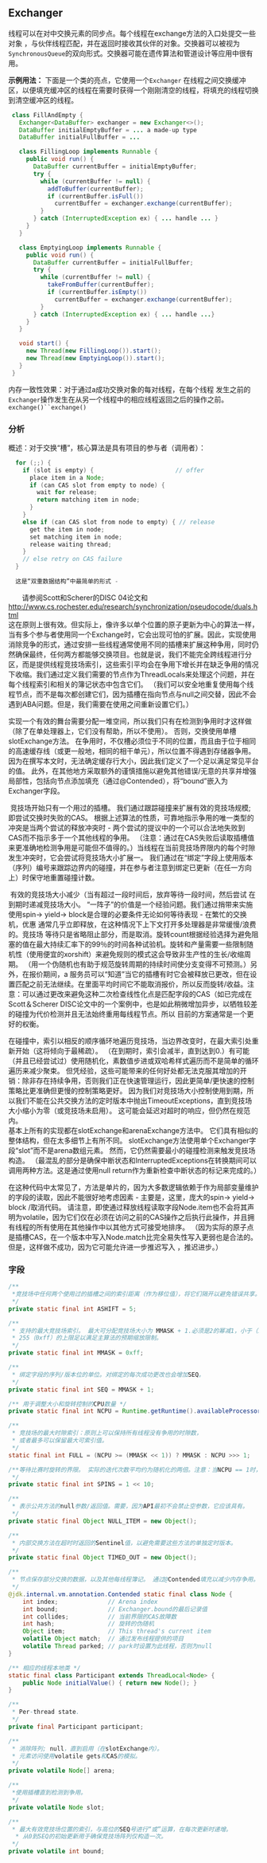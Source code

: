 ## Exchanger 

线程可以在对中交换元素的同步点。每个线程在exchange方法的入口处提交一些对象 ，与伙伴线程匹配，并在返回时接收其伙伴的对象。交换器可以被视为`SynchronousQueue`的双向形式。交换器可能在遗传算法和管道设计等应用中很有用。

**示例用法：** 下面是一个类的亮点，它使用一个`Exchanger` 在线程之间交换缓冲区，以便填充缓冲区的线程在需要时获得一个刚刚清空的线程，将填充的线程切换到清空缓冲区的线程。

```java
 class FillAndEmpty {
   Exchanger<DataBuffer> exchanger = new Exchanger<>();
   DataBuffer initialEmptyBuffer = ... a made-up type
   DataBuffer initialFullBuffer = ...

   class FillingLoop implements Runnable {
     public void run() {
       DataBuffer currentBuffer = initialEmptyBuffer;
       try {
         while (currentBuffer != null) {
           addToBuffer(currentBuffer);
           if (currentBuffer.isFull())
             currentBuffer = exchanger.exchange(currentBuffer);
         }
       } catch (InterruptedException ex) { ... handle ... }
     }
   }

   class EmptyingLoop implements Runnable {
     public void run() {
       DataBuffer currentBuffer = initialFullBuffer;
       try {
         while (currentBuffer != null) {
           takeFromBuffer(currentBuffer);
           if (currentBuffer.isEmpty())
             currentBuffer = exchanger.exchange(currentBuffer);
         }
       } catch (InterruptedException ex) { ... handle ...}
     }
   }

   void start() {
     new Thread(new FillingLoop()).start();
     new Thread(new EmptyingLoop()).start();
   }
 }
```

内存一致性效果：对于通过a成功交换对象的每对线程，在每个线程 发生之前的`Exchanger`操作发生在从另一个线程中的相应线程返回之后的操作之前。`exchange()``exchange()`

### 分析

概述：对于交换“槽”，核心算法是具有项目的参与者（调用者）：

```java
  for (;;) {
    if (slot is empty) {                       // offer
      place item in a Node;
      if (can CAS slot from empty to node) {
        wait for release;
        return matching item in node;
      }
    }
    else if (can CAS slot from node to empty) { // release
      get the item in node;
      set matching item in node;
      release waiting thread;
    }
    // else retry on CAS failure
  }
 
  这是“双重数据结构”中最简单的形式 - 
```

       请参阅Scott和Scherer的DISC 04论文和
​      http://www.cs.rochester.edu/research/synchronization/pseudocode/duals.html
​     
​      这在原则上很有效。但实际上，像许多以单个位置的原子更新为中心的算法一样，当有多个参与者使用同一个Exchange时，它会出现可怕的扩展。因此，实现使用消除竞争的形式，通过安排一些线程通常使用不同的插槽来扩展这种争用，同时仍然确保最终，任何两方都能够交换项目。也就是说，我们不能完全跨线程进行分区，而是提供线程竞技场索引，这些索引平均会在争用下增长并在缺乏争用的情况下收缩。我们通过定义我们需要的节点作为ThreadLocals来处理这个问题，并在每个线程索引和相关的簿记状态中包含它们。 （我们可以安全地重复使用每个线程节点，而不是每次都创建它们，因为插槽在指向节点与null之间交替，因此不会遇到ABA问题。但是，我们需要在使用之间重新设置它们。）
​     

实现一个有效的舞台需要分配一堆空间，所以我们只有在检测到争用时才这样做（除了在单处理器上，它们没有帮助，所以不使用）。 否则，交换使用单槽slotExchange方法。 在争用时，不仅槽必须位于不同的位置，而且由于位于相同的高速缓存线（或更一般地，相同的相干单元），所以位置不得遇到存储器争用。 因为在撰写本文时，无法确定缓存行大小，因此我们定义了一个足以满足常见平台的值。 此外，在其他地方采取额外的谨慎措施以避免其他错误/无意的共享并增强局部性，包括向节点添加填充（通过@Contended），将“bound”嵌入为Exchanger字段。

​	竞技场开始只有一个用过的插槽。 我们通过跟踪碰撞来扩展有效的竞技场规模; 即尝试交换时失败的CAS。 根据上述算法的性质，可靠地指示争用的唯一类型的冲突是当两个尝试的释放冲突时 - 两个尝试的提议中的一个可以合法地失败到CAS而不指示多于一个其他线程的争用。 （注意：通过在CAS失败后读取插槽值来更准确地检测争用是可能但不值得的。）当线程在当前竞技场界限内的每个时隙发生冲突时，它会尝试将竞技场大小扩展一。 我们通过在“绑定”字段上使用版本（序列）编号来跟踪边界内的碰撞，并在参与者注意到绑定已更新（在任一方向上）时保守地重置碰撞计数。

​	有效的竞技场大小减少（当有超过一段时间后，放弃等待一段时间，然后尝试
在到期时递减竞技场大小。 “一阵子”的价值是一个经验问题。我们通过捎带来实施
使用spin-> yield-> block是合理的必要条件无论如何等待表现 - 在繁忙的交换机，优惠
通常几乎立即释放，在这种情况下上下文打开多处理器是非常缓慢/浪费的。竞技场
等待只是省略阻止部分，而是取消。旋转count根据经验选择为避免阻塞的值在最大持续汇率下的99％的时间各种试验机。旋转和产量需要一些限制随机性（使用便宜的xorshift）来避免规则的模式这会导致非生产性的生长/收缩周期。 （用一个伪随机也有助于规范旋转周期的持续时间使分支变得不可预测。）另外，在报价期间，a 服务员可以“知道”当它的插槽有时它会被释放已更改，但在设置匹配之前无法继续。在里面平均时间它不能取消报价，所以反而旋转/收益。注意：可以通过更改来避免这种二次检查线性化点是匹配字段的CAS（如已完成在Scott＆Scherer DISC论文中的一个案例中，也是如此稍微增加异步，以牺牲较差的碰撞为代价检测并且无法始终重用每线程节点。所以
目前的方案通常是一个更好的权衡。
      

​	在碰撞中，索引以相反的顺序循环地遍历竞技场，当边界改变时，在最大索引处重新开始（这将倾向于最稀疏）。 （在到期时，索引会减半，直到达到0.）有可能（并且已经尝试过）使用随机化，素数值步进或双哈希样式遍历而不是简单的循环遍历来减少聚束。 但凭经验，这些可能带来的任何好处都无法克服其增加的开销：除非存在持续争用，否则我们正在快速管理运行，因此更简单/更快速的控制策略比更准确但更慢的控制策略更好。
因为我们对竞技场大小控制使用到期，所以我们不能在公共交换方法的定时版本中抛出TimeoutExceptions，直到竞技场大小缩小为零（或竞技场未启用）。 这可能会延迟对超时的响应，但仍然在规范内。   
基本上所有的实现都在slotExchange和arenaExchange方法中。 它们具有相似的整体结构，但在太多细节上有所不同。 slotExchange方法使用单个Exchanger字段“slot”而不是arena数组元素。 然而，它仍然需要最小的碰撞检测来触发竞技场构造。 （最混乱的部分是确保中断状态和InterruptedExceptions在转换期间可以调用两种方法。这是通过使用null return作为重新检查中断状态的标记来完成的。）

​	在这种代码中太常见了，方法是单片的，因为大多数逻辑依赖于作为局部变量维护的字段的读取，因此不能很好地考虑因素 - 主要是，这里，庞大的spin-> yield-> block /取消代码。 请注意，即使通过释放线程读取字段Node.item也不会将其声明为volatile，因为它们仅在必须在访问之前的CAS操作之后执行此操作，并且拥有线程的所有使用在其他操作中以其他方式可接受地排序。 （因为实际的原子点是插槽CAS，在一个版本中写入Node.match比完全易失性写入更弱也是合法的。但是，这样做不成功，因为它可能允许进一步推迟写入 ，推迟进步。）

### 字段

```java
/**
 *竞技场中任何两个使用过的插槽之间的索引距离（作为移位值），将它们隔开以避免错误共享。
 */
private static final int ASHIFT = 5;

/**
 * 支持的最大竞技场索引。 最大可分配竞技场大小为 MMASK + 1.必须是2的幂减1，小于（1 <<（31-ASHIFT））。
 * 255（0xff）的上限足以满足主算法的预期缩放限制。
 */
private static final int MMASK = 0xff;

/**
 * 绑定字段的序列/版本位的单位。对绑定的每次成功更改也会增加SEQ。
 */
private static final int SEQ = MMASK + 1;

/** 用于调整大小和旋转控制的CPU数量 */
private static final int NCPU = Runtime.getRuntime().availableProcessors();

/**
 * 竞技场的最大时隙索引：原则上可以保持所有线程没有争用的时隙数，
 * 或者最多可以保留最大可索引值。
 */
static final int FULL = (NCPU >= (MMASK << 1)) ? MMASK : NCPU >>> 1;

/**等待比赛时旋转的界限。 实际的迭代次数平均约为随机化的两倍。注意：当NCPU == 1时，禁用旋转。
 */
private static final int SPINS = 1 << 10;

/**
 * 表示公共方法的null参数/返回值。需要，因为API最初不会禁止空参数，它应该具有。
 */
private static final Object NULL_ITEM = new Object();

/**
 * 内部交换方法在超时时返回的Sentinel值，以避免需要这些方法的单独定时版本。
 */
private static final Object TIMED_OUT = new Object();
```

```java
/**
 * 节点保存部分交换的数据，以及其他每线程簿记。 通过@Contended填充以减少内存争用。
 */
@jdk.internal.vm.annotation.Contended static final class Node {
    int index;              // Arena index
    int bound;              // Exchanger.bound的最后记录值
    int collides;           // 当前界限的CAS故障数
    int hash;               // 旋转的伪随机
    Object item;            // This thread's current item
    volatile Object match;  // 通过发布线程提供的项目
    volatile Thread parked; // park时设置为此线程，否则为null
}
```

```java
/** 相应的线程本地类 */
static final class Participant extends ThreadLocal<Node> {
    public Node initialValue() { return new Node(); }
}

/**
 * Per-thread state.
 */
private final Participant participant;

/**
 * 消除阵列; null，直到启用（在slotExchange内）。
 * 元素访问使用volatile gets和CAS的模拟。
 */
private volatile Node[] arena;

/**
 *使用插槽直到检测到争用。
 */
private volatile Node slot;

/**
 * 最大有效竞技场位置的索引，与高位的SEQ号进行“或”运算，在每次更新时递增。
  * 从0到SEQ的初始更新用于确保竞技场阵列仅构造一次。
 */
private volatile int bound;
```

